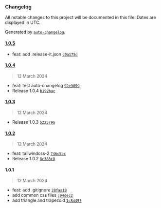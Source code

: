 ### Changelog

All notable changes to this project will be documented in this file. Dates are displayed in UTC.

Generated by [`auto-changelog`](https://github.com/CookPete/auto-changelog).

#### [1.0.5](https://github.com/cyan0714/CyanCSS/compare/1.0.4...1.0.5)

- feat: add .release-it.json [`c0a175d`](https://github.com/cyan0714/CyanCSS/commit/c0a175d064853d73826b5c4f01108475db49ecd1)

#### [1.0.4](https://github.com/cyan0714/CyanCSS/compare/1.0.3...1.0.4)

> 12 March 2024

- feat: test auto-changelog [`92e9099`](https://github.com/cyan0714/CyanCSS/commit/92e9099b126dfebebf600bc9f08fc2a2a2358bb2)
- Release 1.0.4 [`b192bac`](https://github.com/cyan0714/CyanCSS/commit/b192bac7431e41311ff7df5b3565b8d695f3c50f)

#### [1.0.3](https://github.com/cyan0714/CyanCSS/compare/1.0.2...1.0.3)

> 12 March 2024

- Release 1.0.3 [`b22579a`](https://github.com/cyan0714/CyanCSS/commit/b22579ae2bc4461c39381d50e7f167a6ec50be82)

#### [1.0.2](https://github.com/cyan0714/CyanCSS/compare/1.0.1...1.0.2)

> 12 March 2024

- feat: tailwindcss-2 [`746c5bc`](https://github.com/cyan0714/CyanCSS/commit/746c5bc58f27ea687535b70cdb976bce08d42d76)
- Release 1.0.2 [`8c383c8`](https://github.com/cyan0714/CyanCSS/commit/8c383c861330cf01e5cba0a14211b05d0d7e0da8)

#### 1.0.1

> 12 March 2024

- feat: add .gitignore [`28faa18`](https://github.com/cyan0714/CyanCSS/commit/28faa18fcebcb1a09af82736ea27e76ab126f97f)
- add common css files [`c94dec2`](https://github.com/cyan0714/CyanCSS/commit/c94dec2efcb972f9beb3436a049f42b7fd74408a)
- add triangle and trapezoid [`1c8d497`](https://github.com/cyan0714/CyanCSS/commit/1c8d4978533f84859c96176d0fd7935d4d0c8a8d)
